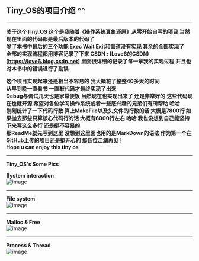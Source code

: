 ## Tiny_OS的项目介绍 ^^

-------
**关于这个Tiny_OS 这个是我随着《操作系统真象还原》从零开始自写的项目 当然现在里面的代码都是最后版本的代码了
\
除了本书中最后的三个功能 Exec Wait Exit和管道没有实现 其余的全部实现了
\
全部的实现流程都用博客记录了下来 CSDN : (Love6的CSDN)[https://love6.blog.csdn.net] 里面很详细的记录了每一章我的实现过程 并且也对本书中的错误进行了勘误**

**这个项目实现起来还是相当不容易的 我大概花了整整40多天的时间
\
从早到晚一直看书 一直敲代码才最终实现了出来
\
Debug与调试几天也是家常便饭 当然现在也实现出来了 还是非常好的**
**这些代码现在也就开源 希望对各位学习操作系统或者一些感兴趣的兄弟们有所帮助 哈哈**
\
**刚刚统计了一下代码行数 算上MakeFile以及头文件的行数的话 大概是7800行 如果抛去那些只算核心代码行的话 大概有6000行左右 哈哈 我也没想到自己能坚持下来写这么多行 还是挺不容易的**
\
**那ReadMe就先写到这里 没想到这里面也用的是MarkDown的语法 作为第一个在GitHub上传的项目还是挺开心的 那各位江湖再见！**
\
**Hope u can enjoy this tiny os**

---
**Tiny_OS's Some Pics**

**System interaction**
\
![image](https://user-images.githubusercontent.com/72536813/142836107-ddbf47ce-d88b-4880-a409-85e16df0a63a.png)

----
**File system**
\
![image](https://user-images.githubusercontent.com/72536813/142836202-77b9e15f-aa63-4436-b27a-8c7db1e3fb62.png)

----
**Malloc & Free**
\
![image](https://user-images.githubusercontent.com/72536813/142834974-eebdb794-5375-480f-90b5-20983a1cf86b.png)

----
**Process & Thread**
\
![image](https://user-images.githubusercontent.com/72536813/142835202-425d822c-1a54-45c3-8240-a84a30619d2b.png)







